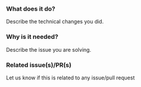 ### What does it do?

Describe the technical changes you did.

### Why is it needed?

Describe the issue you are solving.

### Related issue(s)/PR(s)

Let us know if this is related to any issue/pull request
